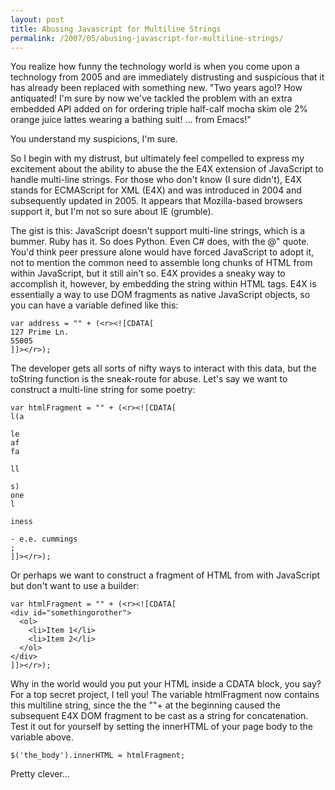```yaml
---
layout: post
title: Abusing Javascript for Multiline Strings 
permalink: /2007/05/abusing-javascript-for-multiline-strings/
---
```


You realize how funny the technology world is when you come upon a technology from 2005 and are immediately distrusting
and suspicious that it has already been replaced with something new. "Two years ago!? How antiquated! I'm sure by now
we've tackled the problem with an extra embedded API added on for ordering triple half-calf mocha skim ole 2% orange
juice lattes wearing a bathing suit! ... from Emacs!"

You understand my suspicions, I'm sure.

So I begin with my
distrust, but ultimately feel compelled to express my excitement about the ability to abuse the the E4X extension of
JavaScript to handle multi-line strings. For those who don't know (I sure didn't), E4X stands for ECMAScript for XML
(E4X) and was introduced in 2004 and subsequently updated in 2005. It appears that Mozilla-based browsers support it,
but I'm not so sure about IE (grumble).

The gist is this: JavaScript doesn't support multi-line strings, which is a
bummer. Ruby has it. So does Python. Even C# does, with the @" quote. You'd think peer pressure alone would have forced
JavaScript to adopt it, not to mention the common need to assemble long chunks of HTML from within JavaScript, but it
still ain't so. E4X provides a sneaky way to accomplish it, however, by embedding the string within HTML tags. E4X is
essentially a way to use DOM fragments as native JavaScript objects, so you can have a variable defined like this:
   
    var address = "" + (<r><![CDATA[
    127 Prime Ln.
    55005
    ]]></r>);

The developer gets all sorts of nifty ways to interact with this data, but the toString function is the sneak-route for
abuse. Let's say we want to construct a multi-line string for some poetry:

    var htmlFragment = "" + (<r><![CDATA[
    l(a
    
    le
    af
    fa
    
    ll
    
    s)
    one
    l
    
    iness
    
    - e.e. cummings
    ;
    ]]></r>);

Or perhaps we want to construct a fragment of HTML from with JavaScript but don't want to use a builder:

    var htmlFragment = "" + (<r><![CDATA[
    <div id="somethingorother">
      <ol>
        <li>Item 1</li>
        <li>Item 2</li>
      </ol>
    </div>
    ]]></r>);

Why in the world would you put your HTML inside a CDATA block, you say? For a top secret
project, I tell you! The variable htmlFragment now contains this multiline string, since
the the ""+ at the beginning caused the subsequent E4X DOM fragment to be cast as a string
for concatenation. Test it out for yourself by setting the innerHTML of your page body to
the variable above.

    $('the_body').innerHTML = htmlFragment;

Pretty clever...
